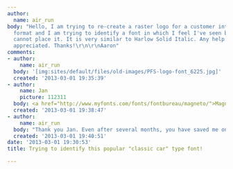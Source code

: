 ```yaml
---
author:
  name: air_run
body: "Hello, I am trying to re-create a raster logo for a customer into a scalable
  format and I am trying to identify a font in which I feel I've seen before but I
  cannot place it. It is very similar to Harlow Solid Italic. Any help would be much
  appreciated. Thanks!\r\n\r\nAaron"
comments:
- author:
    name: air_run
  body: '[img:sites/default/files/old-images/PFS-logo-font_6225.jpg]'
  created: '2013-03-01 19:35:39'
- author:
    name: Jan
    picture: 112311
  body: <a href="http://www.myfonts.com/fonts/fontbureau/magneto/">Magneto</a>.
  created: '2013-03-01 19:38:47'
- author:
    name: air_run
  body: "Thank you Jan. Even after several months, you have saved me once again. \r\n\r\nAaron"
  created: '2013-03-01 19:40:51'
date: '2013-03-01 19:30:53'
title: Trying to identify this popular "classic car" type font!

---
```

